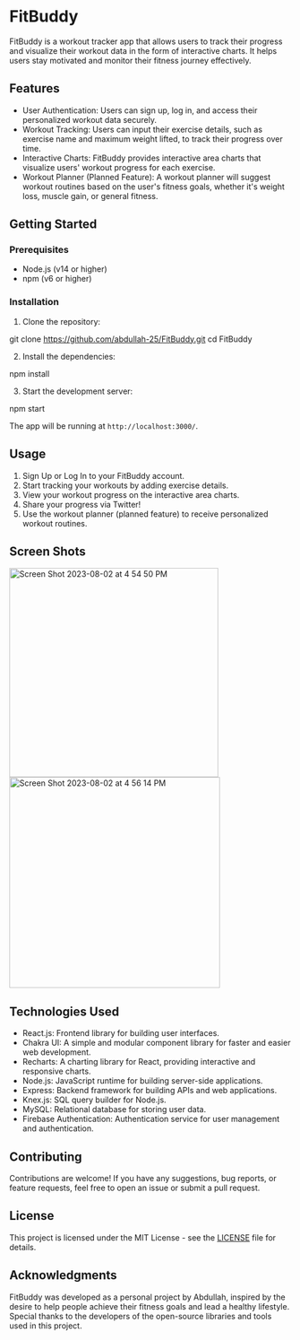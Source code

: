 # FitBuddy

FitBuddy is a workout tracker app that allows users to track their progress and visualize their workout data in the form of interactive charts. It helps users stay motivated and monitor their fitness journey effectively.

## Features

- User Authentication: Users can sign up, log in, and access their personalized workout data securely.
- Workout Tracking: Users can input their exercise details, such as exercise name and maximum weight lifted, to track their progress over time.
- Interactive Charts: FitBuddy provides interactive area charts that visualize users' workout progress for each exercise.
- Workout Planner (Planned Feature): A workout planner will suggest workout routines based on the user's fitness goals, whether it's weight loss, muscle gain, or general fitness.

## Getting Started



### Prerequisites

- Node.js (v14 or higher)
- npm (v6 or higher)

### Installation

1. Clone the repository:

git clone https://github.com/abdullah-25/FitBuddy.git
cd FitBuddy

2. Install the dependencies:
   
npm install

3. Start the development server:

npm start


The app will be running at `http://localhost:3000/`.

## Usage

1. Sign Up or Log In to your FitBuddy account.
2. Start tracking your workouts by adding exercise details.
3. View your workout progress on the interactive area charts.
4. Share your progress via Twitter!
5. Use the workout planner (planned feature) to receive personalized workout routines.


## Screen Shots

<img width="373" alt="Screen Shot 2023-08-02 at 4 54 50 PM" src="https://github.com/abdullah-25/FitBuddy/assets/70604820/53e706bd-988c-45b6-8904-a5f3135a7bbb">
<img width="376" alt="Screen Shot 2023-08-02 at 4 56 14 PM" src="https://github.com/abdullah-25/FitBuddy/assets/70604820/4e42e83e-f7d6-4675-aa6d-cf7850f5891f">

## Technologies Used

- React.js: Frontend library for building user interfaces.
- Chakra UI: A simple and modular component library for faster and easier web development.
- Recharts: A charting library for React, providing interactive and responsive charts.
- Node.js: JavaScript runtime for building server-side applications.
- Express: Backend framework for building APIs and web applications.
- Knex.js: SQL query builder for Node.js.
- MySQL: Relational database for storing user data.
- Firebase Authentication: Authentication service for user management and authentication.

## Contributing

Contributions are welcome! If you have any suggestions, bug reports, or feature requests, feel free to open an issue or submit a pull request.

## License

This project is licensed under the MIT License - see the [LICENSE](LICENSE) file for details.

## Acknowledgments

FitBuddy was developed as a personal project by Abdullah, inspired by the desire to help people achieve their fitness goals and lead a healthy lifestyle. Special thanks to the developers of the open-source libraries and tools used in this project.


